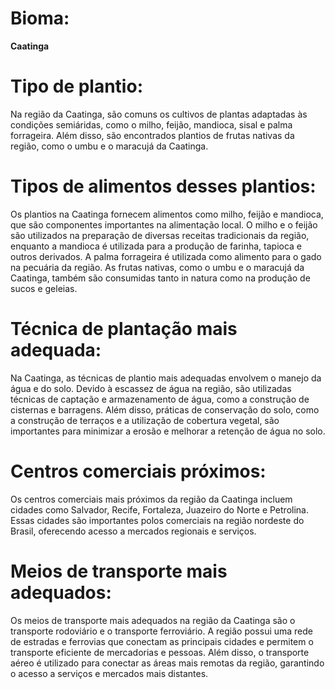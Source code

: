 # Bioma: 
**Caatinga**

# Tipo de plantio: 
Na região da Caatinga, são comuns os cultivos de plantas adaptadas às condições semiáridas, como o milho, feijão, mandioca, sisal e palma forrageira. Além disso, são encontrados plantios de frutas nativas da região, como o umbu e o maracujá da Caatinga. 


# Tipos de alimentos desses plantios: 
Os plantios na Caatinga fornecem alimentos como milho, feijão e mandioca, que são componentes importantes na alimentação local. O milho e o feijão são utilizados na preparação de diversas receitas tradicionais da região, enquanto a mandioca é utilizada para a produção de farinha, tapioca e outros derivados. A palma forrageira é utilizada como alimento para o gado na pecuária da região. As frutas nativas, como o umbu e o maracujá da Caatinga, também são consumidas tanto in natura como na produção de sucos e geleias. 

# Técnica de plantação mais adequada: 
Na Caatinga, as técnicas de plantio mais adequadas envolvem o manejo da água e do solo. Devido à escassez de água na região, são utilizadas técnicas de captação e armazenamento de água, como a construção de cisternas e barragens. Além disso, práticas de conservação do solo, como a construção de terraços e a utilização de cobertura vegetal, são importantes para minimizar a erosão e melhorar a retenção de água no solo. 

# Centros comerciais próximos:
Os centros comerciais mais próximos da região da Caatinga incluem cidades como Salvador, Recife, Fortaleza, Juazeiro do Norte e Petrolina. Essas cidades são importantes polos comerciais na região nordeste do Brasil, oferecendo acesso a mercados regionais e serviços. 

# Meios de transporte mais adequados: 
Os meios de transporte mais adequados na região da Caatinga são o transporte rodoviário e o transporte ferroviário. A região possui uma rede de estradas e ferrovias que conectam as principais cidades e permitem o transporte eficiente de mercadorias e pessoas. Além disso, o transporte aéreo é utilizado para conectar as áreas mais remotas da região, garantindo o acesso a serviços e mercados mais distantes.
